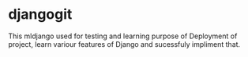 # djangogit
This mldjango used for testing and learning purpose of Deployment of project, learn variour features of Django and sucessfuly impliment that.
